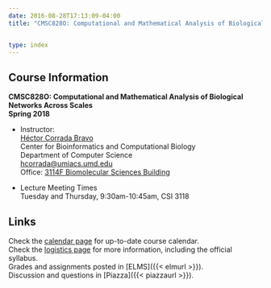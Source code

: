 ```yaml
---
date: 2016-08-28T17:13:09-04:00
title: "CMSC828O: Computational and Mathematical Analysis of Biological Networks across Scales"


type: index
---
```


## Course Information

**CMSC828O: Computational and Mathematical Analysis of Biological Networks Across Scales**  
**Spring 2018**

*	Instructor:  
    [H&eacute;ctor Corrada Bravo](http://www.cbcb.umd.edu/~hcorrada)  
    Center for Bioinformatics and Computational Biology  
    Department of Computer Science  
    <hcorrada@umiacs.umd.edu>  
    Office: [3114F Biomolecular Sciences Building](https://www.cbcb.umd.edu/about-us/directions)  

*	Lecture Meeting Times    
    Tuesday and Thursday, 9:30am-10:45am, CSI 3118

## Links

Check the [calendar page](calendar/) for up-to-date course calendar.  
Check the [logistics page](logistics/) for more information, including the official syllabus.  
Grades and assignments posted in [ELMS]({{< elmurl >}}).  
Discussion and questions in [Piazza]({{< piazzaurl >}}).
